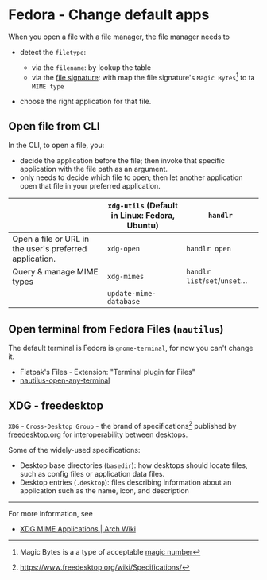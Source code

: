 # Fedora - Change default apps

When you open a file with a file manager, the file manager needs to

- detect the `filetype`:

  - via the `filename`: by lookup the table
  - via the [file signature]: with map the file signature's `Magic Bytes`[^magic-bytes] to ta `MIME type`

- choose the right application for that file.

## Open file from CLI

In the CLI, to open a file, you:

- decide the application before the file; then invoke that specific application with the file path as an argument.
- only needs to decide which file to open; then let another application open that file in your preferred application.

|                                                         | `xdg-utils` (Default in Linux: Fedora, Ubuntu) | `handlr`                         |
| ------------------------------------------------------- | ---------------------------------------------- | -------------------------------- |
| Open a file or URL in the user's preferred application. | `xdg-open`                                     | `handlr open`                    |
| Query & manage MIME types                               | `xdg-mimes`                                    | `handlr` `list`/`set`/`unset`... |
|                                                         | `update-mime-database`                         |                                  |

[file signature]: https://en.wikipedia.org/wiki/List_of_file_signatures

[^magic-bytes]: Magic Bytes is a a type of acceptable [magic number](<https://en.wikipedia.org/wiki/Magic_number_(programming)#In_files>)

## Open terminal from Fedora Files (`nautilus`)

The default terminal is Fedora is `gnome-terminal`, for now you can't change it.

- Flatpak's Files - Extension: "Terminal plugin for Files"
- [nautilus-open-any-terminal](https://github.com/Stunkymonkey/nautilus-open-any-terminal)

## XDG - freedesktop

`XDG` - `Cross-Desktop Group` - the brand of specifications[^freedesktop-specs] published by [freedesktop.org] for interoperability between desktops.

Some of the widely-used specifications:

- Desktop base directories (`basedir`): how desktops should locate files, such as config files or application data files.
- Desktop entries (`.desktop`): files describing information about an application such as the name, icon, and description

---

For more information, see

- [XDG MIME Applications | Arch Wiki](https://wiki.archlinux.org/title/XDG_MIME_Applications)

[^freedesktop-specs]: https://www.freedesktop.org/wiki/Specifications/

[freedesktop.org]: https://www.freedesktop.org
